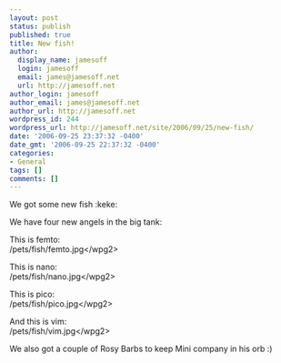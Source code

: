 ```yaml
---
layout: post
status: publish
published: true
title: New fish!
author:
  display_name: jamesoff
  login: jamesoff
  email: james@jamesoff.net
  url: http://jamesoff.net
author_login: jamesoff
author_email: james@jamesoff.net
author_url: http://jamesoff.net
wordpress_id: 244
wordpress_url: http://jamesoff.net/site/2006/09/25/new-fish/
date: '2006-09-25 23:37:32 -0400'
date_gmt: '2006-09-25 22:37:32 -0400'
categories:
- General
tags: []
comments: []
---
```

<p>We got some new fish  :keke:</p>
<p>We have four new angels in the big tank:</p>
<p>This is femto:<br />
<wpg2>&#47;pets&#47;fish&#47;femto.jpg<&#47;wpg2></p>
<p>This is nano:<br />
<wpg2>&#47;pets&#47;fish&#47;nano.jpg<&#47;wpg2></p>
<p>This is pico:<br />
<wpg2>&#47;pets&#47;fish&#47;pico.jpg<&#47;wpg2></p>
<p>And this is vim:<br />
<wpg2>&#47;pets&#47;fish&#47;vim.jpg<&#47;wpg2></p>
<p>We also got a couple of Rosy Barbs to keep Mini company in his orb :)</p>
